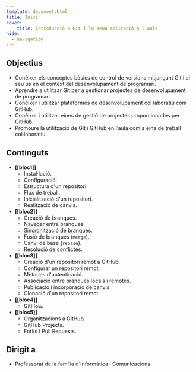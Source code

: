 ```yaml
---
template: document.html
title: Inici
cover:
    title: Introducció a Git i la seua aplicació a l’aula
hide:
  - navigation
---
```


## Objectius
- Conèixer els conceptes bàsics de control de versions mitjançant Git i el seu ús en el context del desenvolupament de programari.
- Aprendre a utilitzar Git per a gestionar projectes de desenvolupament de programari.
- Conèixer i utilitzar plataformes de desenvolupament col·laboratiu com GitHub.
- Conèixer i utilitzar eines de gestió de projectes proporcionades per GitHub.
- Promoure la utilització de Git i GitHub en l’aula com a eina de treball col·laboratiu.

## Continguts
- __[[bloc1]]__
    - Instal·lació.
    - Configuració.
    - Estructura d'un repositori.
    - Flux de treball.
    - Inicialització d'un repositori.
    - Realització de canvis.
- __[[bloc2]]__
    - Creació de branques.
    - Navegar entre branques.
    - Sincronització de branques.
    - Fusió de branques (`merge`).
    - Canvi de base (`rebase`).
    - Resolució de conflictes.
- __[[bloc3]]__
    - Creació d'un repositori remot a GitHub.
    - Configurar un repositori remot.
    - Mètodes d'autenticació.
    - Associació entre branques locals i remotes.
    - Publicació i incorporació de canvis.
    - Clonació d'un repositori remot.
- __[[bloc4]]__
    - GitFlow.
- __[[bloc5]]__
    - Organitzacions a GitHub.
    - GitHub Projects.
    - Forks i Pull Requests.

## Dirigit a
- Professorat de la família d'Informàtica i Comunicacions.
